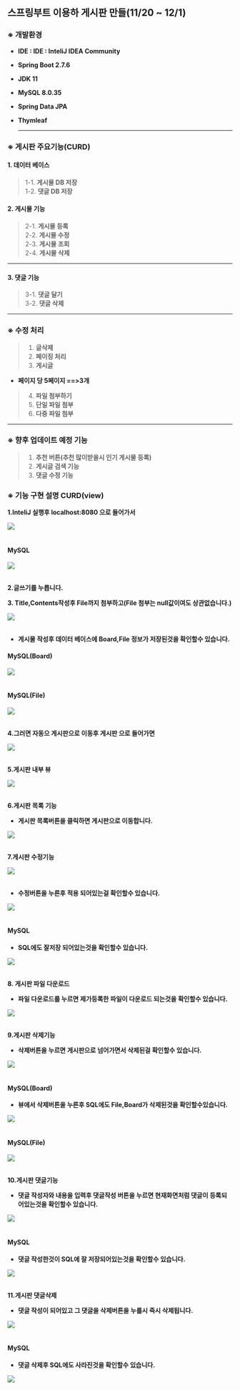 ## 스프링부트 이용하 게시판 만들(11/20 ~ 12/1)

### ※ 개발환경
- __IDE : IDE : InteliJ IDEA Community__
- __Spring Boot 2.7.6__
- __JDK 11__
- __MySQL 8.0.35__
- __Spring Data JPA__
- __Thymleaf__

  ---

### ※ 게시판 주요기능(CURD)

#### 1. 데이터 베이스
>1-1. __게시물 DB 저장__  
>1-2. __댓글 DB 저장__  

#### 2. 게시물 기능
>2-1. __게시물 등록__  
>2-2. __게시물 수정__  
>2-3. __게시물 조회__  
>2-4. __게시물 삭제__

---
#### 3. 댓글 기능
>3-1. __댓글 달기__  
>3-2. __댓글 삭제__  

---

### ※ 수정 처리
>1. __글삭제__
>2. __페이징 처리__
>3. __게시글__
- __페이지 당 5페이지 ==>3개__
>4. __파일 첨부하기__
>5. __단일 파일 첨부__
>6. __다중 파일 첨부__

---

### ※ 향후 업데이트 예정 기능
>1. __추천 버튼(추천 많이받을시 인기 게시물 등록)__
>2. __게시글 검색 기능__
>3. __댓글 수정 기능__

### ※ 기능 구현 설명 CURD(view)

__1.InteliJ 실행후 localhost:8080 으로 들어가서__

<div class="test_image">
  <img src="./image/1.png">
</div><br>

#### MySQL

<div class="test_image">
  <img src="./image/1-1.png">
</div><br>

__2.글쓰기를 누릅니다.__

__3. Title,Contents작성후 File까지 첨부하고(File 첨부는 null값이여도 상관없습니다.)__

<div class="test_image">
  <img src="./image/2.png">
</div><br>

- __게시물 작성후 데이터 베이스에 Board,File 정보가 저장된것을 확인할수 있습니다.__
#### MySQL(Board)

<div class="test_image">
  <img src="./image/1-2.png">
</div><br>

#### MySQL(File)

<div class="test_image">
  <img src="./image/1-3.png">
</div><br>

__4.그러면 자동으 게시판으로 이동후 게시판 으로 들어가면__

<div class="test_image">
  <img src="./image/3.png">
</div><br>

__5.게시판 내부 뷰__

<div class="test_image">
  <img src="./image/4.png">
</div><br>

__6.게시판 목록 기능__
- __게시판 목록버튼을 클릭하면 게시판으로 이동합니다.__

<div class="test_image">
  <img src="./image/3.png">
</div><br>

__7.게시판 수정기능__

<div class="test_image">
  <img src="./image/8.png">
</div><br>

- __수정버튼을 누른후 적용 되어있는걸 확인할수 있습니다.__

<div class="test_image">
  <img src="./image/9.png">
</div><br>

#### MySQL

- __SQL에도 잘저장 되어있는것을 확인할수 있습니다.__

<div class="test_image">
  <img src="./image/1-4.png">
</div><br>

__8. 게시판 파일 다운로드__
- __파일 다운로드를 누르면 제가등록한 파일이 다운로드 되는것을 확인할수 있습니다.__

<div class="test_image">
  <img src="./image/10.png">
</div><br>

__9.게시판 삭제기능__

- __삭제버튼을 누르면 게시판으로 넘어가면서 삭제된걸 확인할수 있습니다.__

<div class="test_image">
  <img src="./image/11.png">
</div><br>



#### MySQL(Board)

- __뷰에서 삭제버튼을 누른후 SQL에도 File,Board가 삭제된것을 확인할수있습니다.__

<div class="test_image">
  <img src="./image/1-5.png">
</div><br>

#### MySQL(File)
<div class="test_image">
  <img src="./image/1-6.png">
</div><br>

__10.게시판 댓글기능__
- __댓글 작성자와 내용을 입력후 댓글작성 버튼을 누르면 현재화면처럼 댓글이 등록되어있는것을 확인할수 있습니다.__

<div class="test_image">
  <img src="./image/12.png">
</div><br>

#### MySQL

- __댓글 작성한것이 SQL에 잘 저장되어있는것을 확인할수 있습니다.__

<div class="test_image">
  <img src="./image/1-7.png">
</div><br>

__11.게시판 댓글삭제__
- __댓글 작성이 되어있고 그 댓글을 삭제버튼을 누를시 즉시 삭제됩니다.__

<div class="test_image">
  <img src="./image/13.png">
</div><br>

#### MySQL

- __댓글 삭제후 SQL에도 사라진것을 확인할수 있습니다.__

<div class="test_image">
  <img src="./image/1-8.png">
</div><br>
